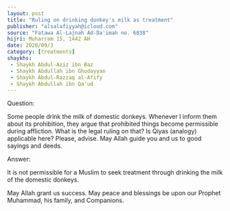 ```yaml
---
layout: post
title: "Ruling on drinking donkey's milk as treatment"
publisher: "alsalafiyyah@icloud.com"
source: "Fatawa Al-Lajnah Ad-Da'imah no. 6838"
hijri: Muharram 15, 1442 AH
date: 2020/09/3
category: [treatments]
shaykhs: 
 - Shaykh Abdul-Aziz ibn Baz
 - Shaykh Abdullah ibn Ghudayyan
 - Shaykh Abdul-Razzaq al-Afify
 - Shaykh Abdullah ibn Qa'ud
---
```


Question:

Some people drink the milk of domestic donkeys. Whenever I inform them about its prohibition, they argue that prohibited things become permissible during affliction. What is the legal ruling on that? Is Qiyas (analogy) applicable here? Please, advise. May Allah guide you and us to good sayings and deeds.

Answer:

It is not permissible for a Muslim to seek treatment through drinking the milk of the domestic donkeys. 

May Allah grant us success. May peace and blessings be upon our Prophet Muhammad, his family, and Companions. 
